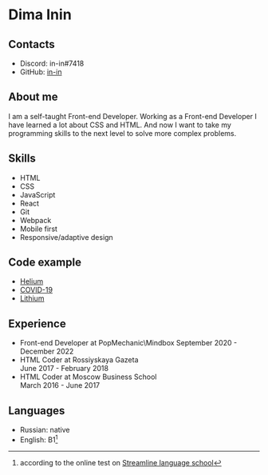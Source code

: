 # Dima Inin

## Contacts
- Discord: in-in#7418
- GitHub: [in-in](https://github.com/in-in)

## About me
I am a self-taught Front-end Developer. Working as a Front-end Developer I have learned a lot about CSS and HTML. And now I want to take my programming skills to the next level to solve more complex problems.

## Skills
- HTML
- CSS
- JavaScript
- React
- Git
- Webpack
- Mobile first
- Responsive/adaptive design

## Code example
- [Helium](https://github.com/in-in/helium)
- [COVID-19](https://github.com/in-in/covid)
- [Lithium](https://github.com/in-in/lithium)

## Experience
- Front-end Developer at PopMechanic\Mindbox
  September 2020 - December 2022
- HTML Coder at Rossiyskaya Gazeta  
  June 2017 - February 2018
- HTML Coder at Moscow Business School  
  March 2016 - June 2017

## Languages
- Russian: native
- English: B1[^1]

[^1]: according to the online test on [Streamline language school](https://test.str.by/)